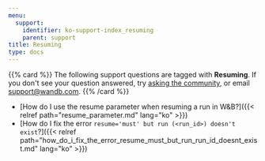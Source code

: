 ```yaml
---
menu:
  support:
    identifier: ko-support-index_resuming
    parent: support
title: Resuming
type: docs
---
```


{{% card %}}
The following support questions are tagged with <b>Resuming</b>. If you don't see 
your question answered, try [asking the community](https://community.wandb.ai/), 
or email [support@wandb.com](mailto:support@wandb.com).
{{% /card %}}

- [How do I use the resume parameter when resuming a run in W&B?]({{< relref path="resume_parameter.md" lang="ko" >}})
- [How do I fix the error `resume='must' but run (<run_id>) doesn't exist`?]({{< relref path="how_do_i_fix_the_error_resume_must_but_run_run_id_doesnt_exist.md" lang="ko" >}})